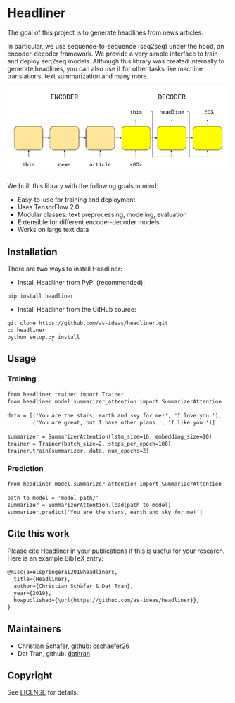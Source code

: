 # Headliner

The goal of this project is to generate headlines from news articles.

In particular, we use sequence-to-sequence (seq2seq) under the hood, 
an encoder-decoder framework. We provide a very simple interface to train 
and deploy seq2seq models. Although this library was created internally to 
generate headlines, you can also use it for other tasks like machine translations,
text summarization and many more.

![Seq2seq architecture](_readme/seq2seq.jpg)

We built this library with the following goals in mind:

* Easy-to-use for training and deployment
* Uses TensorFlow 2.0
* Modular classes: text preprocessing, modeling, evaluation
* Extensible for different encoder-decoder models
* Works on large text data

## Installation
There are two ways to install Headliner:

* Install Headliner from PyPI (recommended):
```
pip install headliner
```

* Install Headliner from the GitHub source:
```
git clone https://github.com/as-ideas/headliner.git
cd headliner
python setup.py install
```

## Usage 

### Training

```
from headliner.trainer import Trainer
from headliner.model.summarizer_attention import SummarizerAttention

data = [('You are the stars, earth and sky for me!', 'I love you.'),
        ('You are great, but I have other plans.', 'I like you.')]

summarizer = SummarizerAttention(lstm_size=16, embedding_size=10)
trainer = Trainer(batch_size=2, steps_per_epoch=100)
trainer.train(summarizer, data, num_epochs=2)
```

### Prediction

```
from headliner.model.summarizer_attention import SummarizerAttention

path_to_model = 'model_path/'
summarizer = SummarizerAttention.load(path_to_model)
summarizer.predict('You are the stars, earth and sky for me!')
```

## Cite this work
Please cite Headliner in your publications if this is useful for your research. Here is an example BibTeX entry:
```
@misc{axelspringerai2019headliners,
  title={Headliner},
  author={Christian Schäfer & Dat Tran},
  year={2019},
  howpublished={\url{https://github.com/as-ideas/headliner}},
}
```

## Maintainers
* Christian Schäfer, github: [cschaefer26](https://github.com/cschaefer26)
* Dat Tran, github: [datitran](https://github.com/datitran)

## Copyright

See [LICENSE](LICENSE) for details.